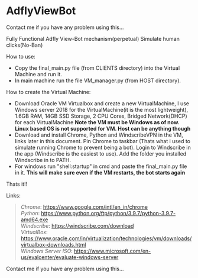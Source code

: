 # AdflyViewBot
Contact me if you have any problem using this...

Fully Functional Adfly View-Bot mechanism(perpetual)
Simulate human clicks(No-Ban)

How to use:

* Copy the final_main.py file (from CLIENTS directory) into the Virtual Machine and run it.
* In main machine run the file VM_manager.py (from HOST directory).



How to create the Virtual Machine:
* Download Oracle VM Virtualbox and create a new VirtualMachine, I use Windows server 2018 for the VirtualMachine(it is the most lightweight), 1.6GB RAM, 14GB SSD Storage, 2 CPU Cores, Bridged Network(DHCP) for each VirtualMachine
  **Note the VM must be Windows as of now. Linux based OS is not supported for VM. Host can be anything though**
* Download and install Chrome, Python and WindscribeVPN in the VM, links later in this document. Pin Chrome to taskbar (Thats what i used to simulate running Chrome to prevent being a bot). Login to Windscribe in the app (Windscribe is the easiest to use). Add the folder you installed Windscribe in to PATH. 
* For windows run "shell:startup" in cmd and paste the final_main.py file in it.
  **This will make sure even if the VM restarts, the bot starts again**


Thats it!!


Links:
> *Chrome*: https://www.google.com/intl/en_in/chrome</br>
> *Python*: https://www.python.org/ftp/python/3.9.7/python-3.9.7-amd64.exe</br>
> *Windscribe*: https://windscribe.com/download</br>
> *VirtualBox*: https://www.oracle.com/in/virtualization/technologies/vm/downloads/virtualbox-downloads.html</br>
> *Windows Server ISO*: https://www.microsoft.com/en-us/evalcenter/evaluate-windows-server</br>

Contact me if you have any problem using this...
